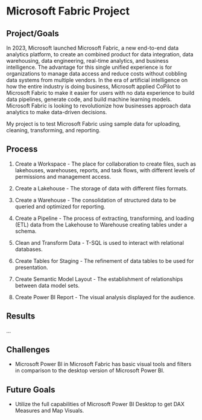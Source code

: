 # Microsoft Fabric Project

## Project/Goals
In 2023, Microsoft launched Microsoft Fabric, a new end-to-end data analytics platform, to create an combined product for data integration, data warehousing, data engineering, real-time analytics, and business intelligence.  The advantage for this single unified experience is for organizations to manage data access and reduce costs without cobbling data systems from multiple vendors.  In the era of artificial intelligence on how the entire industry is doing business, Microsoft applied CoPilot to Microsoft Fabric to make it easier for users with no data experience to build data pipelines, generate code, and build machine learning models.  Microsoft Fabric is looking to revolutionize how businesses approach data analytics to make data-driven decisions.

My project is to test Microsoft Fabric using sample data for uploading, cleaning, transforming, and reporting.

## Process
1. Create a Workspace - The place for collaboration to create files, such as lakehouses, warehouses, reports, and task flows, with different levels of permissions and management access.

2. Create a Lakehouse - The storage of data with different files formats.

3. Create a Warehouse - The consolidation of structured data to be queried and optimized for reporting.

4. Create a Pipeline - The process of extracting, transforming, and loading (ETL) data from the Lakehouse to Warehouse creating tables under a schema.

5. Clean and Transform Data - T-SQL is used to interact with relational databases.

6. Create Tables for Staging - The refinement of data tables to be used for presentation.

7. Create Semantic Model Layout - The establishment of relationships between data model sets.

8. Create Power BI Report - The visual analysis displayed for the audience.

## Results

...

## Challenges
- Microsoft Power BI in Microsoft Fabric has basic visual tools and filters in comparison to the desktop version of Microsoft Power BI.

## Future Goals
- Utilize the full capabilities of Microsoft Power BI Desktop to get DAX Measures and Map Visuals.
